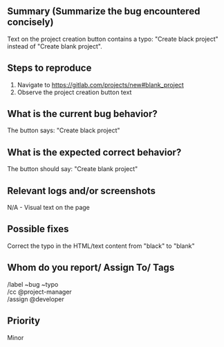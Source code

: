 
## Summary (Summarize the bug encountered concisely)

Text on the project creation button contains a typo: "Create black project" instead of "Create blank project".

## Steps to reproduce     

1. Navigate to https://gitlab.com/projects/new#blank_project  
2. Observe the project creation button text

## What is the current bug behavior?

The button says: "Create black project"

## What is the expected correct behavior?

The button should say: "Create blank project"
     
## Relevant logs and/or screenshots

N/A - Visual text on the page

## Possible fixes

Correct the typo in the HTML/text content from "black" to "blank"

## Whom do you report/ Assign To/ Tags

/label ~bug ~typo  
/cc @project-manager  
/assign @developer

## Priority

Minor
